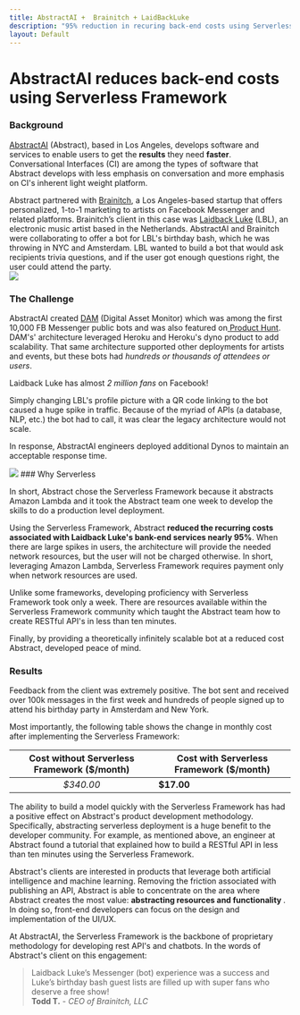 ```yaml
---
title: AbstractAI +  Brainitch + LaidBackLuke
description: "95% reduction in recuring back-end costs using Serverless Framework"
layout: Default
---
```


# AbstractAI reduces back-end costs using Serverless Framework


### Background



<a href="http://www.abstract.ai" target="_blank">AbstractAI</a> (Abstract), based in Los Angeles, develops software and services to enable users to get the <b>results</b> they need <b>faster</b>.<br>  Conversational Interfaces (CI)
are among the types of software that Abstract develops with less emphasis on conversation and more emphasis on CI's inherent light weight platform.

Abstract partnered with <a href="http://brainitch.com/" target="_blank">Brainitch</a>, a Los Angeles-based startup that offers personalized, 1-to-1 marketing to artists on Facebook Messenger and related platforms.  Brainitch’s client in this case was <a href="https://www.facebook.com/OfficialLaidbackluke/" target="_blank">Laidback Luke</a> (LBL), an electronic music artist based in the Netherlands. AbstractAI and Brainitch were collaborating to offer a bot for LBL's birthday bash, which he was throwing in NYC and Amsterdam. LBL wanted to build a bot that would ask recipients trivia questions, and if the user got enough questions right, the user could attend the party.
<br>
<img src="https://scontent-lax3-2.xx.fbcdn.net/v/t1.0-9/15977340_1635678823401086_4005659267908456100_n.jpg?oh=2472c93f9df5c282dc57197bb740ea19&oe=590868FB">
### The Challenge

AbstractAI created <a href="https://www.facebook.com/digitalassetmonitor/" target="_blank">DAM</a> (Digital Asset Monitor) which was among the first 10,000 FB Messenger public bots and was also featured on<a href="https://www.producthunt.com/posts/digital-asset-monitor" target="_blank">  Product Hunt</a>.  DAM's' architecture leveraged Heroku and Heroku's dyno product to add scalability. That same architecture supported other deployments for artists
and events, but these bots had <i>hundreds or thousands of attendees or users</i>.

Laidback Luke has almost <i>2 million fans</i> on Facebook!

Simply changing LBL's profile picture with a QR code linking to the bot caused a huge spike in traffic. Because of the myriad of APIs (a database, NLP, etc.) the bot had to call, it was clear the legacy architecture would not scale.

In response, AbstractAI engineers deployed additional Dynos to maintain an acceptable response time.  

<img src="https://scontent-lax3-1.xx.fbcdn.net/v/t1.0-9/15241180_10155018659806564_434315781857504498_n.jpg?oh=52595ac03a4afd91bd3efbee6caa4bf3&oe=5916BC77">
### Why Serverless

In short, Abstract chose the Serverless Framework because it abstracts Amazon Lambda and it took the Abstract team one week to develop the skills to do a production level deployment.

Using the Serverless Framework, Abstract <b>reduced the recurring costs associated with Laidback Luke's bank-end services nearly 95%</b>. When there are large spikes in users, the architecture
will provide the needed network resources, but the user will not be charged otherwise.  In short, leveraging Amazon Lambda, Serverless Framework requires payment only when network resources are used.

Unlike some frameworks, developing proficiency with Serverless Framework took only a week.  There are resources available within the Serverless Framework community which taught the Abstract team how to create RESTful API's in less than ten minutes.

Finally, by providing a theoretically infinitely scalable bot at a reduced cost Abstract, developed peace of mind.
### Results

Feedback from the client was extremely positive. The bot sent and received over 100k messages in the first week and hundreds of people signed up to attend his birthday party in Amsterdam and New York.  

Most importantly, the following table shows the change in monthly cost after implementing the Serverless Framework:

| Cost without Serverless Framework ($/month) | Cost with Serverless Framework ($/month) |
|:-:|---|
| *$340.00* | **$17.00** |

The ability to build a model quickly with the Serverless Framework has had a positive effect on Abstract's product development methodology.  Specifically, abstracting serverless deployment is a huge benefit to the developer community.  For example, as mentioned above, an engineer at Abstract found a tutorial that explained how to build a RESTful API in less than ten minutes using the Serverless Framework.  

Abstract's clients are interested in products that leverage both artificial intelligence and machine learning. Removing the friction associated with publishing an API, Abstract is able to concentrate on the area where Abstract creates the most value: <b> abstracting resources and functionality </b>.  In doing so, front-end developers can focus on the design and implementation of the UI/UX.

At AbstractAI, the Serverless Framework is the backbone of proprietary methodology for developing rest API's and chatbots.  In the words of Abstract's client on this engagement:

<blockquote>Laidback Luke’s Messenger (bot) experience was a success and Luke’s birthday bash guest lists are filled up with super fans who deserve a free show! <br/><b>Todd T.</b> - <i>CEO of Brainitch, LLC</i></blockquote>
